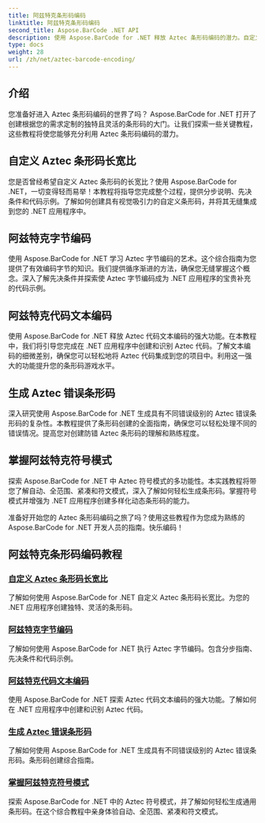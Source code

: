 ```yaml
---
title: 阿兹特克条形码编码
linktitle: 阿兹特克条形码编码
second_title: Aspose.BarCode .NET API
description: 使用 Aspose.BarCode for .NET 释放 Aztec 条形码编码的潜力。自定义宽高比、创建文本编码的 Aztec 代码并掌握符号模式。
type: docs
weight: 28
url: /zh/net/aztec-barcode-encoding/
---
```


## 介绍

您准备好进入 Aztec 条形码编码的世界了吗？ Aspose.BarCode for .NET 打开了创建根据您的需求定制的独特且灵活的条形码的大门。让我们探索一些关键教程，这些教程将使您能够充分利用 Aztec 条形码编码的潜力。

## 自定义 Aztec 条形码长宽比

您是否曾经希望自定义 Aztec 条形码的长宽比？使用 Aspose.BarCode for .NET，一切变得轻而易举！本教程将指导您完成整个过程，提供分步说明、先决条件和代码示例。了解如何创建具有视觉吸引力的自定义条形码，并将其无缝集成到您的 .NET 应用程序中。

## 阿兹特克字节编码

使用 Aspose.BarCode for .NET 学习 Aztec 字节编码的艺术。这个综合指南为您提供了有效编码字节的知识。我们提供循序渐进的方法，确保您无缝掌握这个概念。深入了解先决条件并探索使 Aztec 字节编码成为 .NET 应用程序的宝贵补充的代码示例。

## 阿兹特克代码文本编码

使用 Aspose.BarCode for .NET 释放 Aztec 代码文本编码的强大功能。在本教程中，我们将引导您完成在 .NET 应用程序中创建和识别 Aztec 代码。了解文本编码的细微差别，确保您可以轻松地将 Aztec 代码集成到您的项目中。利用这一强大的功能提升您的条形码游戏水平。

## 生成 Aztec 错误条形码

深入研究使用 Aspose.BarCode for .NET 生成具有不同错误级别的 Aztec 错误条形码的复杂性。本教程提供了条形码创建的全面指南，确保您可以轻松处理不同的错误情况。提高您对创建防错 Aztec 条形码的理解和熟练程度。

## 掌握阿兹特克符号模式

探索 Aspose.BarCode for .NET 中 Aztec 符号模式的多功能性。本实践教程将带您了解自动、全范围、紧凑和符文模式，深入了解如何轻松生成条形码。掌握符号模式并增强为 .NET 应用程序创建多样化动态条形码的能力。

准备好开始您的 Aztec 条形码编码之旅了吗？使用这些教程作为您成为熟练的 Aspose.BarCode for .NET 开发人员的指南。快乐编码！
## 阿兹特克条形码编码教程
### [自定义 Aztec 条形码长宽比](./aztec-aspect-ratio-customization/)
了解如何使用 Aspose.BarCode for .NET 自定义 Aztec 条形码长宽比。为您的 .NET 应用程序创建独特、灵活的条形码。
### [阿兹特克字节编码](./aztec-bytes-encoding/)
了解如何使用 Aspose.BarCode for .NET 执行 Aztec 字节编码。包含分步指南、先决条件和代码示例。
### [阿兹特克代码文本编码](./aztec-code-text-encoding/)
使用 Aspose.BarCode for .NET 探索 Aztec 代码文本编码的强大功能。了解如何在 .NET 应用程序中创建和识别 Aztec 代码。
### [生成 Aztec 错误条形码](./aztec-error-level-example/)
了解如何使用 Aspose.BarCode for .NET 生成具有不同错误级别的 Aztec 错误条形码。条形码创建综合指南。
### [掌握阿兹特克符号模式](./aztec-symbol-mode-example/)
探索 Aspose.BarCode for .NET 中的 Aztec 符号模式，并了解如何轻松生成通用条形码。在这个综合教程中亲身体验自动、全范围、紧凑和符文模式。